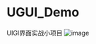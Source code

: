 # UGUI_Demo
UIGI界面实战小项目
![image](https://github.com/BruceWayne212/UGUI_Demo/blob/main/UGUI%20.gif)   

